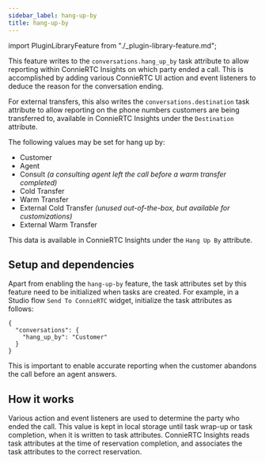 ```yaml
---
sidebar_label: hang-up-by
title: hang-up-by
---
```

import PluginLibraryFeature from "./_plugin-library-feature.md";

<PluginLibraryFeature />

This feature writes to the `conversations.hang_up_by` task attribute to allow reporting within ConnieRTC Insights on which party ended a call. This is accomplished by adding various ConnieRTC UI action and event listeners to deduce the reason for the conversation ending.

For external transfers, this also writes the `conversations.destination` task attribute to allow reporting on the phone numbers customers are being transferred to, available in ConnieRTC Insights under the `Destination` attribute.

The following values may be set for hang up by:

- Customer
- Agent
- Consult _(a consulting agent left the call before a warm transfer completed)_
- Cold Transfer
- Warm Transfer
- External Cold Transfer _(unused out-of-the-box, but available for customizations)_
- External Warm Transfer

This data is available in ConnieRTC Insights under the `Hang Up By` attribute.

## Setup and dependencies

Apart from enabling the `hang-up-by` feature, the task attributes set by this feature need to be initialized when tasks are created. For example, in a Studio flow `Send To ConnieRTC` widget, initialize the task attributes as follows:

```
{
  "conversations": {
    "hang_up_by": "Customer"
  }
}
```

This is important to enable accurate reporting when the customer abandons the call before an agent answers.

## How it works

Various action and event listeners are used to determine the party who ended the call. This value is kept in local storage until task wrap-up or task completion, when it is written to task attributes. ConnieRTC Insights reads task attributes at the time of reservation completion, and associates the task attributes to the correct reservation.

